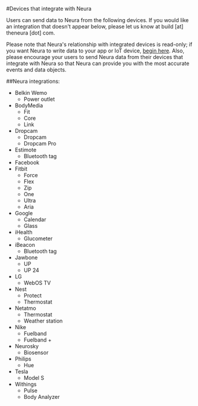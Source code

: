 #Devices that integrate with Neura

Users can send data to Neura from the following devices.  If you would like an integration that doesn't appear below, please let us know at build [at] theneura [dot] com.

Please note that Neura's relationship with integrated devices is read-only; if you want Neura to write data to your app or IoT device, [begin here](https://github.com/NeuraLabs/Neura_documentation/blob/master/text/basics.md).
Also, please encourage your users to send Neura data from their devices that integrate with Neura so that Neura can provide you with the most accurate events and data objects.


##Neura integrations:

 - Belkin Wemo
	 - Power outlet
 - BodyMedia
 	- Fit 
 	- Core 
 	- Link
 - Dropcam
 	- Dropcam
 	- Dropcam Pro
 - Estimote
	 - Bluetooth tag
 - Facebook
 - Fitbit  
	- Force
	- Flex
	- Zip  
	- One  
	- Ultra  
	- Aria  
 - Google  
	- Calendar  
  	- Glass
 - iHealth
	 - Glucometer
 - iBeacon
 	- Bluetooth tag
 - Jawbone  
 	- UP
 	- UP 24
 - LG
	 - WebOS TV
 - Nest
 	- Protect
 	- Thermostat  
 - Netatmo
   - Thermostat
   - Weather station
 - Nike  
	- Fuelband
	- Fuelband +
 - Neurosky
   - Biosensor
 - Philips 
	 - Hue 	
 - Tesla
	 - Model S
 - Withings
 	- Pulse  
 	- Body Analyzer

  
 
 
